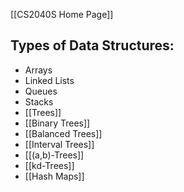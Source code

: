[[CS2040S Home Page]]

## Types of Data Structures:
- Arrays 
- Linked Lists
- Queues
- Stacks
- [[Trees]]
- [[Binary Trees]]
- [[Balanced Trees]]
- [[Interval Trees]]
- [[(a,b)-Trees]]
- [[kd-Trees]]
- [[Hash Maps]]